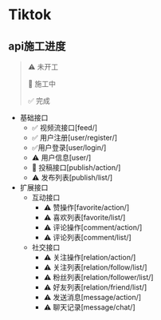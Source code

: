 # Tiktok

## api施工进度

> :warning: 未开工
>
> :construction: 施工中
>
> :white_check_mark: 完成

- 基础接口
  - :white_check_mark: 视频流接口[feed/]
  - :white_check_mark: 用户注册[user/register/]
  - :white_check_mark:用户登录[user/login/]
  - :warning: 用户信息[user/]
  - :construction: 投稿接口[publish/action/]
  - :warning: 发布列表[publish/list/]
- 扩展接口
  - 互动接口
    - :warning: 赞操作[favorite/action/]
    - :warning: 喜欢列表[favorite/list/]
    - :warning: 评论操作[comment/action/]
    - :warning: 评论列表[comment/list/]
  - 社交接口
    - :warning: 关注操作[relation/action/]
    - :warning: 关注列表[relation/follow/list/]
    - :warning: 粉丝列表[relation/follower/list/]
    - :warning: 好友列表[relation/friend/list/]
    - :warning: 发送消息[message/action/]
    - :warning: 聊天记录[message/chat/]
